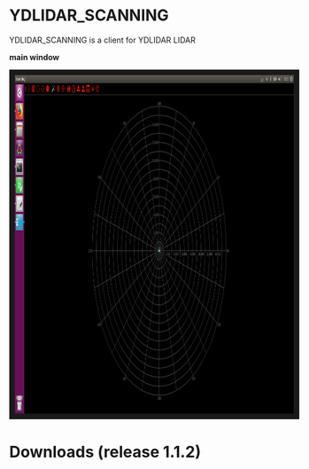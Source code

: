 # YDLIDAR_SCANNING
YDLIDAR_SCANNING is a client for YDLIDAR LIDAR

**main window**
<p align="middle">
    <a href="https://github.com/yangfuyuan
    " target="_blank"><img src="image.png"
    alt="IMAGE ALT TEXT HERE" width="881" height="611" border="10"/></a>
</p>

# Downloads (release 1.1.2)
